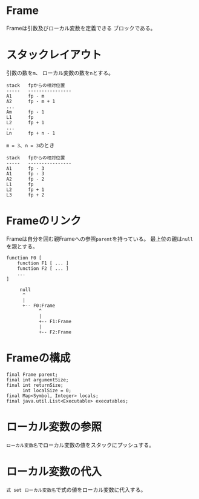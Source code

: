 # Frame

Frameは引数及びローカル変数を定義できる
ブロックである。

# スタックレイアウト

引数の数を`m`、
ローカル変数の数を`n`とする。

```
stack   fpからの相対位置
-----   ----------------
A1      fp - m
A2      fp - m + 1
...
Am      fp - 1
L1      fp
L2      fp + 1
...
Ln      fp + n - 1
```
`m = 3`、`n = 3`のとき
```
stack   fpからの相対位置
-----   ----------------
A1      fp - 3
A1      fp - 3
A2      fp - 2
L1      fp
L2      fp + 1
L3      fp + 2
```

# Frameのリンク

Frameは自分を囲む親Frameへの参照`parent`を持っている。
最上位の親は`null`を親とする。

```
function F0 [
    function F1 [ ... ]
    function F2 [ ... ]
    ...
]
```

```
     null
      ^
      |
      +-- F0:Frame
            ^
            |
            +-- F1:Frame
            |
            +-- F2:Frame
```

# Frameの構成

```
final Frame parent;
final int argumentSize;
final int returnSize;
      int localSize = 0;
final Map<Symbol, Integer> locals;
final java.util.List<Executable> executables;
```

# ローカル変数の参照

`ローカル変数名`でローカル変数の値をスタックにプッシュする。

# ローカル変数の代入

`式 set ローカル変数名`で式の値をローカル変数に代入する。


